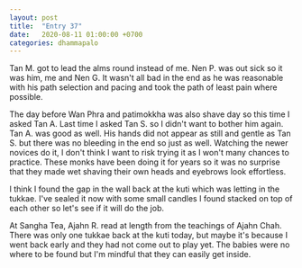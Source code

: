```yaml
---
layout: post
title:  "Entry 37"
date:   2020-08-11 01:00:00 +0700
categories: dhammapalo
---
```

Tan M. got to lead the alms round instead of me. Nen P. was out sick so it was him, me and Nen G. It wasn't all bad in the end as he was reasonable with his path selection and pacing and took the path of least pain where possible.

The day before Wan Phra and patimokkha was also shave day so this time I asked Tan A. Last time I asked Tan S. so I didn't want to bother him again. Tan A. was good as well. His hands did not appear as still and gentle as Tan S. but there was no bleeding in the end so just as well. Watching the newer novices do it, I don't think I want to risk trying it as I won't many chances to practice. These monks have been doing it for years so it was no surprise that they made wet shaving their own heads and eyebrows look effortless.

I think I found the gap in the wall back at the kuti which was letting in the tukkae. I've sealed it now with some small candles I found stacked on top of each other so let's see if it will do the job.

At Sangha Tea, Ajahn R. read at length from the teachings of Ajahn Chah. There was only one tukkae back at the kuti today, but maybe it's because I went back early and they had not come out to play yet. The babies were no where to be found but I'm mindful that they can easily get inside. 